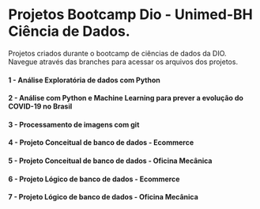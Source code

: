 # Projetos Bootcamp Dio - Unimed-BH Ciência de Dados.

Projetos criados durante o bootcamp de ciências de dados da DIO. Navegue através das branches para acessar os arquivos dos projetos.
#### 1 - Análise Exploratória de dados com Python
#### 2 - Análise com Python e Machine Learning para prever a evolução do COVID-19 no Brasil
#### 3 - Processamento de imagens com git
#### 4 - Projeto Conceitual de banco de dados - Ecommerce
#### 5 - Projeto Conceitual de banco de dados - Oficina Mecânica
#### 6 - Projeto Lógico de banco de dados - Ecommerce
#### 7 - Projeto Lógico de banco de dados - Oficina Mecânica
